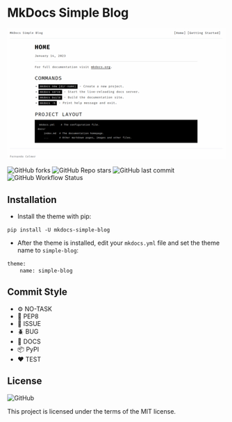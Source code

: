 # MkDocs Simple Blog

![Image](https://raw.githubusercontent.com/FernandoCelmer/mkdocs-simple-blog/develop/docs/assets/simple-blog.png)

![GitHub forks](https://img.shields.io/github/forks/FernandoCelmer/mkdocs-simple-blog?label=Forks&style=flat-square)
![GitHub Repo stars](https://img.shields.io/github/stars/FernandoCelmer/mkdocs-simple-blog?label=Stars&style=flat-square)
![GitHub last commit](https://img.shields.io/github/last-commit/FernandoCelmer/mkdocs-simple-blog?style=flat-square)
![GitHub Workflow Status](https://img.shields.io/github/actions/workflow/status/FernandoCelmer/mkdocs-simple-blog/python-publish-pypi-test.yml?label=%F0%9F%93%A6%20Package%20PyPI-Test&style=flat-square)

## Installation

- Install the theme with pip:

```
pip install -U mkdocs-simple-blog
```

- After the theme is installed, edit your `mkdocs.yml` file and set the theme name to `simple-blog`:

```
theme:
    name: simple-blog
```

## Commit Style
- ⚙️ NO-TASK
- 📝 PEP8
- 📌 ISSUE
- 🪲 BUG
- 📘 DOCS
- 📦 PyPI
- ❤️️ TEST

## License
![GitHub](https://img.shields.io/github/license/FernandoCelmer/mkdocs-simple-blog?style=flat-square)

This project is licensed under the terms of the MIT license.
